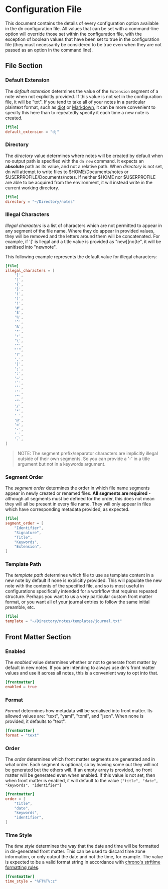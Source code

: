 # Configuration File

This document contains the details of every configuration option available in the dn configuration file. All values that can be set with a command-line option will override those set within the configuration file, with the exception of boolean values that have been set to true in the configuration file (they must necessarily be considered to be true even when they are not passed as an option in the command line).

## File Section

### Default Extension

The _default extension_ determines the value of the `Extension` segment of a note when not explicitly provided. If this value is not set in the configuration file, it will be "txt". If you tend to take all of your notes in a particular plaintext format, such as [djot](https://djot.net/) or [Markdown](https://commonmark.org/), it can be more convenient to specify this here than to repeatedly specify it each time a new note is created.

```toml
[file]
default_extension = "dj"
```

### Directory

The _directory_ value determines where notes will be created by default when no output path is specified with the `dn new` command. It expects an **absolute** path as its value, and not a relative path. When _directory_ is not set, dn will attempt to write files to $HOME/Documents/notes or $USERPROFILE/Documents/notes. If neither $HOME nor $USERPROFILE are able to be acquired from the environment, it will instead write in the current working directory.

```toml
[file]
directory = "~/Directory/notes"
```

### Illegal Characters

_Illegal characters_ is a list of characters which are not permitted to appear in any segment of the file name. Where they do appear in provided values, they will be removed and the letters around them will be concatenated. For example, if '[' is llegal and a title value is provided as "new[[no[te", it will be sanitised into "newnote".

This following example represents the default value for illegal characters:

```toml
[file]
illegal_characters = [
    '[',
    ']',
    '{',
    '}',
    '(',
    ')',
    '!',
    '#',
    '$',
    '%',
    '^',
    '&',
    '*',
    '+',
    '\',
    '"',
    "'",
    '?',
    ',',
    '|',
    ';',
    ':',
    '~',
    '`',
    '‘',
    '’',
    '“',
    '”',
    '/',
    '*',
    ' ',
    '@',
    '=',
    '-',
    '_',
    '.',
]
```

> NOTE: The segment prefix/separator characters are implicitly illegal outside of their own segments. So you can provide a '-' in a title argument but not in a keywords argument.

### Segment Order

The _segment order_ determines the order in which file name segments appear in newly created or renamed files. **All segments are required** - although all segments must be defined for the order, this does not mean they will all be present in every file name. They will only appear in files which have corresponding metadata provided, as expected.

```toml
[file]
segment_order = [
    "Identifier",
    "Signature",
    "Title",
    "Keywords",
    "Extension",
]
```

### Template Path

The _template path_ determines which file to use as template content in a new note by default if none is explicitly provided. This will populate the new note with the contents of the specified file, and so is most useful in configurations specifically intended for a workflow that requires repeated structure. Perhaps you want to us a very particular custom front matter format, or you want all of your journal entries to follow the same initial preamble, etc.

```toml
[file]
template = "~/Directory/notes/templates/journal.txt"
```

## Front Matter Section

### Enabled

The _enabled_ value determines whether or not to generate front matter by default in new notes. If you are intending to always use dn's front matter values and use it across all notes, this is a convenient way to opt into that.

```toml
[frontmatter]
enabled = true
```

### Format

_Format_ determines how metadata will be serialised into front matter. Its allowed values are: "text", "yaml", "toml", and "json". When none is provided, it defaults to "text".

```toml
[frontmatter]
format = "text"
```

### Order

The _order_ determines which front matter segments are generated and in what order. Each segment is optional, so by leaving some out they will not be generated but the others will. If an empty array is provided, no front matter will be generated even when enabled. If this value is not set, then when front matter is enabled, it will default to the value `["title", "date", "keywords", "identifier"]`

```toml
[frontmatter]
order = [
    "title",
    "date",
    "keywords",
    "identifier",
]
```

### Time Style

The _time style_ determines the way that the date and time will be formatted in dn-generated front matter. This can be used to discard time zone information, or only output the date and not the time, for example. The value is expected to be a valid format string in accordance with [chrono's strftime formatting rules](https://docs.rs/chrono/latest/chrono/format/strftime/index.html).

```toml
[frontmatter]
time_style = "%FT%T%:z"
```
